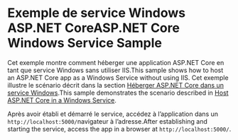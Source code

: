 # <a name="aspnet-core-windows-service-sample"></a><span data-ttu-id="2d502-101">Exemple de service Windows ASP.NET Core</span><span class="sxs-lookup"><span data-stu-id="2d502-101">ASP.NET Core Windows Service Sample</span></span>

<span data-ttu-id="2d502-102">Cet exemple montre comment héberger une application ASP.NET Core en tant que service Windows sans utiliser IIS.</span><span class="sxs-lookup"><span data-stu-id="2d502-102">This sample shows how to host an ASP.NET Core app as a Windows Service without using IIS.</span></span> <span data-ttu-id="2d502-103">Cet exemple illustre le scénario décrit dans la section [Héberger ASP.NET Core dans un service Windows](https://docs.microsoft.com/aspnet/core/host-and-deploy/windows-service).</span><span class="sxs-lookup"><span data-stu-id="2d502-103">This sample demonstrates the scenario described in [Host ASP.NET Core in a Windows Service](https://docs.microsoft.com/aspnet/core/host-and-deploy/windows-service).</span></span>

<span data-ttu-id="2d502-104">Après avoir établi et démarré le service, accédez à l’application dans un `http://localhost:5000/`navigateur à l’adresse.</span><span class="sxs-lookup"><span data-stu-id="2d502-104">After establishing and starting the service, access the app in a browser at `http://localhost:5000/`.</span></span>
